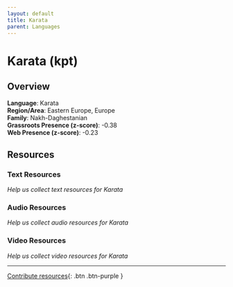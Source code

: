 ```yaml
---
layout: default
title: Karata
parent: Languages
---
```


# Karata (kpt)

## Overview

**Language**: Karata  
**Region/Area**: Eastern Europe, Europe  
**Family**: Nakh-Daghestanian  
**Grassroots Presence (z-score)**: -0.38  
**Web Presence (z-score)**: -0.23  

## Resources

### Text Resources
*Help us collect text resources for Karata*

### Audio Resources
*Help us collect audio resources for Karata*

### Video Resources
*Help us collect video resources for Karata*

---

[Contribute resources](https://forms.office.com/e/1SfLJx3u1r){: .btn .btn-purple }
